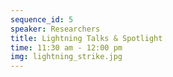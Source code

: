 ```yaml
---
sequence_id: 5
speaker: Researchers 
title: Lightning Talks & Spotlight 
time: 11:30 am - 12:00 pm
img: lightning_strike.jpg
---
```

